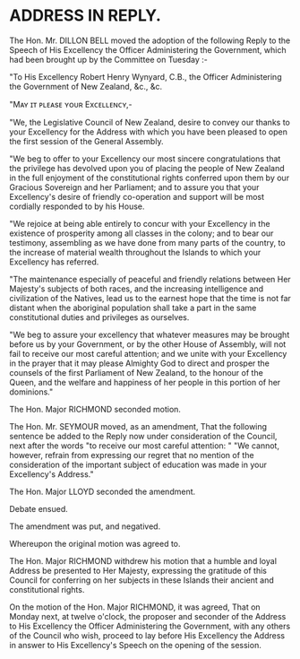 # ADDRESS IN REPLY.

The Hon. Mr. DILLON BELL moved the adoption of the following Reply to the Speech of His Excellency the Officer Administering the Government, which had been brought up
by the Committee on Tuesday :-

"To His Excellency Robert Henry Wynyard, C.B., the Officer Administering the Government of New Zealand, &c., &c.

"Mᴀʏ ɪᴛ ᴘʟᴇᴀsᴇ ʏᴏᴜʀ Exᴄᴇʟʟᴇɴᴄʏ,-

"We, the Legislative Council of New Zealand, desire to convey our thanks to your Excellency for the Address with which you have been pleased to open the first session of the General Assembly.

"We beg to offer to your Excellency our most sincere congratulations that the privilege has devolved upon you of placing the people of New Zealand in the full enjoyment of the constitutional rights conferred upon them by our Gracious Sovereign and her Parliament; and to assure you that your Excellency's desire of friendly co-operation and support will be most cordially responded to by his House.

"We rejoice at being able entirely to concur with your Excellency in the existence of prosperity among all classes in the colony; and to bear our testimony, assembling as we have done from many parts of the country, to the increase of material wealth throughout the Islands to which your Excellency has referred.

"The maintenance especially of peaceful and friendly relations between Her Majesty's subjects of both races, and the increasing intelligence and civilization of the Natives, lead us to the earnest hope that the time is not far distant when the aboriginal population shall take a part in the same constitutional duties and privileges as ourselves.

"We beg to assure your excellency that whatever measures may be brought before us by your Government, or by the other House of Assembly, will not fail to receive our most careful attention; and we unite with your Excellency in the prayer that it may please Almighty God to direct and prosper the counsels of the first Parliament of New Zealand, to the honour of the Queen, and the welfare and happiness of her people in this portion of her dominions."

The Hon. Major RICHMOND seconded motion.

The Hon. Mr. SEYMOUR moved, as an amendment, That the following sentence be added to the Reply now under consideration of the Council, next after the words "to receive our most careful attention: " "We cannot, however, refrain from expressing our regret that no mention of the consideration of the important subject of education was made in your Excellency's Address."

The Hon. Major LLOYD seconded the amendment.

Debate ensued.

The amendment was put, and negatived.

Whereupon the original motion was agreed to.

The Hon. Major RICHMOND withdrew his motion that a humble and loyal Address be presented to Her Majesty, expressing the gratitude of this Council for conferring on her subjects in these Islands their ancient and constitutional rights.

On the motion of the Hon. Major RICHMOND, it was agreed, That on Monday next, at twelve o'clock, the proposer and seconder of the Address to His Excellency the Officer Administering the Government, with any others of the Council who wish, proceed to lay before His Excellency the Address in answer to His Excellency's Speech on the opening of the session.
